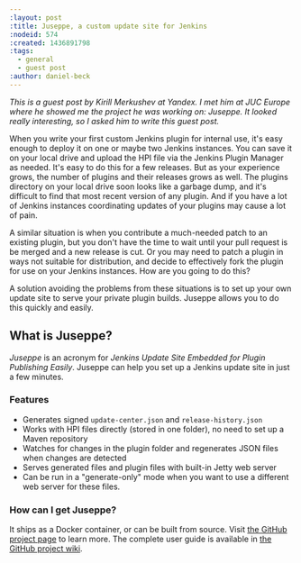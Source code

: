 ```yaml
---
:layout: post
:title: Juseppe, a custom update site for Jenkins
:nodeid: 574
:created: 1436891798
:tags:
  - general
  - guest post
:author: daniel-beck
---
```


_This is a guest post by Kirill Merkushev at Yandex. I met him at JUC Europe where he showed me the project he was working on: Juseppe. It looked really interesting, so I asked him to write this guest post._

When you write your first custom Jenkins plugin for internal use, it's easy enough to deploy it on one or maybe two Jenkins instances. You can save it on your local drive and upload the HPI file via the Jenkins Plugin Manager as needed. It's easy to do this for a few releases. But as your experience grows, the number of plugins and their releases grows as well. The plugins directory on your local drive soon looks like a garbage dump, and it's difficult to find that most recent version of any plugin. And if you have a lot of Jenkins instances coordinating updates of your plugins may cause a lot of pain.

A similar situation is when you contribute a much-needed patch to an existing plugin, but you don't have the time to wait until your pull request is be merged and a new release is cut. Or you may need to patch a plugin in ways not suitable for distribution, and decide to effectively fork the plugin for use on your Jenkins instances. How are you going to do this?

A solution avoiding the problems from these situations is to set up your own update site to serve your private plugin builds. Juseppe allows you to do this quickly and easily.

## What is Juseppe?

_Juseppe_ is an acronym for _Jenkins Update Site Embedded for Plugin Publishing Easily_. Juseppe can help you set up a Jenkins update site in just a few minutes.

### Features

- Generates signed `update-center.json` and `release-history.json`
- Works with HPI files directly (stored in one folder), no need to set up a Maven repository
- Watches for changes in the plugin folder and regenerates JSON files when changes are detected
- Serves generated files and plugin files with built-in Jetty web server
- Can be run in a "generate-only" mode when you want to use a different web server for these files.

### How can I get Juseppe?

It ships as a Docker container, or can be built from source. Visit [the GitHub project page](https://github.com/yandex-qatools/juseppe) to learn more. The complete user guide is available in [the GitHub project wiki](https://github.com/yandex-qatools/juseppe/wiki/Complete-Guide-of-own-update-center-using-Juseppe).
